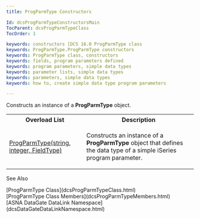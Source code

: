 ```yaml
---
title: ProgParmType Constructors

Id: dcsProgParmTypeConstructorsMain
TocParent: dcsProgParmTypeClass
TocOrder: 1

keywords: constructors [DCS 16.0 ProgParmType class
keywords: ProgParmType.ProgParmType constructors
keywords: ProgParmType class, constructors
keywords: fields, program parameters defined
keywords: program parameters, simple data types
keywords: parameter lists, simple data types
keywords: parameters, simple data types
keywords: how to, create simple data type program parameters

---
```


Constructs an instance of a **ProgParmType** object.
<br />

<table class="dtTABLE" id="Table5" style="border-spacing: 0px; x-cell-content-align: Top" cellspacing="0" x-use-null-cells="x-use-null-cells">
          <colgroup span="1">
            <col span="1" style="WIDTH: 30%" />
            <col span="1" style="WIDTH: 50%" />
          </colgroup>
          <tr>
            <th>Overload List
						</th>
            <th>Description
						</th>
          </tr>
          <tr>
            <td >

[ ProgParmType(string, integer, FieldType)](dcsProgParmTypeClassProgParmTypeConstructor.html) 
</td>
            <td >

Constructs an instance of a **ProgParmType** object that defines the data type of a simple iSeries program parameter.
</td>
          </tr>
</table>

See Also

<dl />
      [ProgParmType Class](dcsProgParmTypeClass.html)
      <br />
      [ProgParmType Class Members](dcsProgParmTypeMembers.html)
      <br />
      [ASNA DataGate DataLink Namespace](dcsDataGateDataLinkNamespace.html)
      <br />
      <br />


